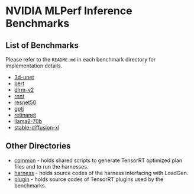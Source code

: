 # NVIDIA MLPerf Inference Benchmarks

## List of Benchmarks

Please refer to the `README.md` in each benchmark directory for implementation details.
- [3d-unet](3d-unet/tensorrt/README.md)
- [bert](bert/tensorrt/README.md)
- [dlrm-v2](dlrm/tensorrt/README.md)
- [rnnt](rnnt/tensorrt/README.md)
- [resnet50](resnet50/tensorrt/README.md)
- [gptj](gptj/tensorrt/README.md)
- [retinanet](retinanet/tensorrt/README.md)
- [llama2-70b](llama2-70b/tensorrt/README.md)
- [stable-diffusion-xl](stable-diffusion-xl/tensorrt/README.md)

## Other Directories

- [common](common) - holds shared scripts to generate TensorRT optimized plan files and to run the harnesses.
- [harness](harness) - holds source codes of the harness interfacing with LoadGen.
- [plugin](plugin) - holds source codes of TensorRT plugins used by the benchmarks.
